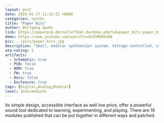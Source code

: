 ```yaml
---
layout: post
date: 2025-02-17 11:12:21 +0000
categories: synths
title: "Paper Bits"
author: Wolfgang Spahn
link: https://paperpcb.dernulleffekt.de/doku.php?id=paper_bits:paper_bits_main
demo: https://www.youtube.com/watch?v=4CEhR68YwA8
pic: ../pics/paper-bits.jpg
description: "Small, modular synthesizer system. Voltage controlled, stripboard compatible."
ata-rating: 5
artifacts:
  - Schematic: true
  - PCB: false
  - BOM: true
  - FW: true
  - Docs: false
  - Enclosure: true
tags: [Digital,Analog,Modular]
level: Intermediate
---
```


Its simple design, accessible interface as well low price, offer a powerful sound tool dedicated to learning, experimenting, and playing. There are 19 modules published that can be put together in different ways and patched.